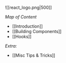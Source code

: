 ![[react_logo.png|500]]

*Map of Content*
- [[Introduction]]
- [[Building Components]]
- [[Hooks]]

*Extra:*
- [[Misc Tips & Tricks]]